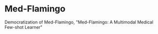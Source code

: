 # Med-Flamingo
Democratization of Med-Flamingo, "Med-Flamingo: A Multimodal Medical Few-shot Learner"
